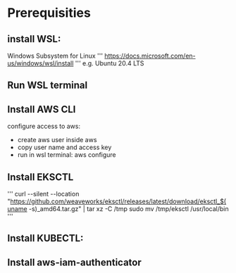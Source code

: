 
# Prerequisities
## install WSL:
Windows Subsystem for Linux
'''
https://docs.microsoft.com/en-us/windows/wsl/install
'''
e.g. Ubuntu 20.4 LTS

## Run WSL terminal

## Install AWS CLI
configure access to aws:
- create aws user inside aws 
- copy user name and access key
- run in wsl terminal:   aws configure

## Install EKSCTL
'''
curl --silent --location "https://github.com/weaveworks/eksctl/releases/latest/download/eksctl_$(uname -s)_amd64.tar.gz" | tar xz -C /tmp
sudo mv /tmp/eksctl /usr/local/bin
'''

## Install KUBECTL:

## Install aws-iam-authenticator

